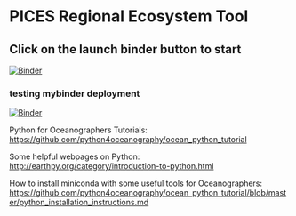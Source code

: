 # PICES Regional Ecosystem Tool
## Click on the launch binder button to start

[![Binder](https://binder.pangeo.io/badge_logo.svg)](https://binder.pangeo.io/v2/gh/python4oceanography/PICES-tools/master)

### testing mybinder deployment
[![Binder](https://mybinder.org/badge_logo.svg)](https://mybinder.org/v2/gh/python4oceanography/PICES-tools/master)

Python for Oceanographers Tutorials:
https://github.com/python4oceanography/ocean_python_tutorial

Some helpful webpages on Python:
http://earthpy.org/category/introduction-to-python.html

How to install miniconda with some useful tools for Oceanographers:
https://github.com/python4oceanography/ocean_python_tutorial/blob/master/python_installation_instructions.md


